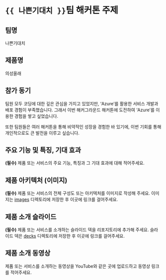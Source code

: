 # `{{ 나쁜기대치 }}`팀 해커톤 주제

## 팀명

나쁜기대치

## 제품명

의성올래

## 참가 동기

팀원 모두 코딩에 대한 깊은 관심을 가지고 있었지만, ‘Azure’를 활용한 서비스 개발과 배포 경험이 부족했습니다. 
그래서 이번 해커그라운드 해커톤에 도전하여 ‘Azure’를 이용한 경험을 쌓고 싶었습니다.

또한 팀원들은 여러 해커톤을 통해 비약적인 성장을 경험한 바 있기에, 이번 기회를 통해 개인적으로도 큰 발전을 이루고 싶습니다.

## 주요 기능 및 특징, 기대 효과

**(필수)** 제품 또는 서비스의 주요 기능, 특징과 그 기대 효과에 대해 적어주세요.

## 제품 아키텍처 (이미지)

**(필수)** 제품 또는 서비스의 전체 구성도 또는 아키텍처를 이미지로 작성해 주세요. 이미지는 [images](./images) 디렉토리에 저장한 후 이곳에 링크를 걸어주세요.

## 제품 소개 슬라이드

**(필수)** 제품 또는 서비스를 소개하는 슬라이드 덱을 리포지토리에 추가해 주세요. 슬라이드 덱은 [decks](./decks) 디렉토리에 저장한 후 이곳에 링크를 걸어주세요.

## 제품 소개 동영상

제품 또는 서비스를 소개하는 동영상을 YouTube와 같은 곳에 업로드하고 동영상 링크를 적어주세요.
